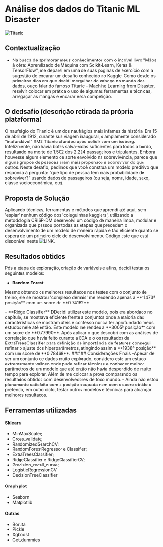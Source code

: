 # Análise dos dados do Titanic ML Disaster
![Titanic](https://anakin022.files.wordpress.com/2018/01/titanic_banner.jpg)
###
## Contextualização
- Na busca de aprimorar meus conhecimentos com o incrível livro "Mãos à obra: Aprendizado de Máquina com Scikit-Learn, Keras & TensorFlow", me deparei em uma de suas páginas de exercício com a sugestão de encarar um desafio conhecido no Kaggle. Como desde os primeiros dias em que decidi mergulhar de cabeça no mundo dos dados, ouço falar do famoso Titanic - Machine Learning from Disaster, resolvir colocar em prática o uso de algumas ferramentas e técnicas, arregaçar as mangas e encarar essa competição.
###
## O dedsafio (descrição retirada da própria plataforma)
O naufrágio do Titanic é um dos naufrágios mais infames da história.
Em 15 de abril de 1912, durante sua viagem inaugural, o amplamente considerado “inafundável” RMS Titanic afundou após colidir com um iceberg. Infelizmente, não havia botes salva-vidas suficientes para todos a bordo, resultando na morte de 1.502 dos 2.224 passageiros e tripulantes.
Embora houvesse algum elemento de sorte envolvido na sobrevivência, parece que alguns grupos de pessoas eram mais propensos a sobreviver do que outros. Neste desafio, pedimos que você construa um modelo preditivo que responda à pergunta: “que tipo de pessoa tem mais probabilidade de sobreviver?” usando dados de passageiros (ou seja, nome, idade, sexo, classe socioeconômica, etc).
###
## Proposta de Solução
Aplicando técnicas, ferramentas e métodos que aprendi até aqui, sem 'espiar' nenhum código dos 'coleguinhas kagglers', utilizando a metodologia CRISP-DM desenvolvi um código de maneira limpa, modular e organizada que passou por todas as etapas que precedem o desenvolvimento de um modelo de maneira rápida e tão eficiente quanto se espera de um primeiro ciclo de desenvolvimento. Código este que está disponível neste ![LINK](https://github.com/rsantosluan/Titanic-MLDisaster/blob/master/notebooks/eda.ipynb).
###
## Resultados obtidos
Pós a etapa de exploração, criação de variáveis e afins, decidi testar os seguintes modelos:
- **Random Forest** 
<p> Mesmo obtendo os melhores resultados nos testes com o conjunto de treino, ele se mostrou 'complexo demais' me rendendo apenas a **11473ª posição** com um score de **0.74162**. </p>
- **Ridge Classifier** 
DDecidi utilizar este modelo, pois era abordado no capítulo, se mostrava eficiente frente a conjuntos onde a maioria das características se mostram úteis e confesso nunca ter aprofundado meus estudos nele até então. Este modelo me rendeu a **3005ª posição**  com um score de **0.77990**.
Após aplicar o que descobri com as análises de correlação que havia feito durante a EDA e o os resultados da ExtraTreesClassifier para definição de importância de features consegui refinar o ajuste dos hiperparâmetros, atingindo assim a **1938ª posição** com um score de **0.78468**.
###
## Considerações Finais
-Apesar de ser um conjunto de dados muito explorado, considero este um estudo extremamente valioso onde pude refinar técnicas e conhecer melhor parâmetros de um modelo que até então não havia despendido de muito tempo para explorar. Além de me colocar a prova comparando os resultados obtidos com desenvolvedores de todo mundo.
- Ainda não estou plenamente satisfeito com a posição ocupada nem com o score obtido e pretendo, em outro ciclo, testar outros modelos e técnicas para alcançar melhores resultados.

## Ferramentas utilizadas
#### Sklearn
- MinMaxScaler;
- Cross_validate;
- RandomizedSearchCV;
- RandomForestRegressor e Classifier;
- ExtraTreesClassifier;
- RidgeClassifier e RidgeClassifierCV;
- Precision_recall_curve;
- LogisticRegressionCV
- DecisionTreeClassifier

#### Graph plot
- Seaborn
- Matplotlib

#### Outras
- Boruta
- Pickle
- Xgboost    
- Get_dummies
